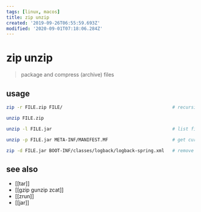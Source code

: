 ```yaml
---
tags: [linux, macos]
title: zip unzip
created: '2019-09-26T06:55:59.693Z'
modified: '2020-09-01T07:18:06.284Z'
---
```


# zip unzip

> package and compress (archive) files

## usage
```sh
zip -r FILE.zip FILE/                                         # recursively zip all files in dir

unzip FILE.zip

unzip -l FILE.jar                                             # list files of jar

unzip -p FILE.jar META-INF/MANIFEST.MF                        # get current versions

zip -d FILE.jar BOOT-INF/classes/logback/logback-spring.xml   # remove file out of jar
```
## see also
- [[tar]]
- [[gzip gunzip zcat]]
- [[zrun]]
- [[jar]]
